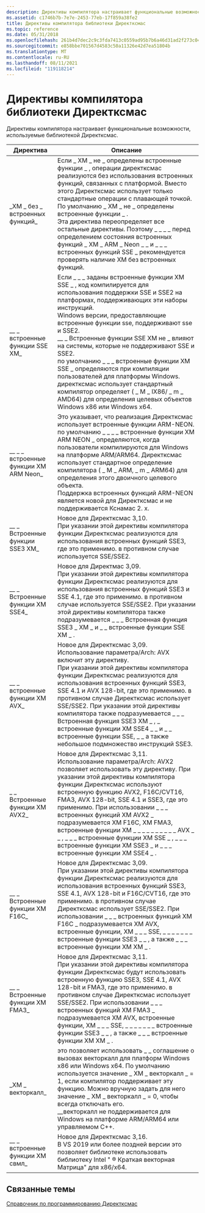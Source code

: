 ```yaml
---
description: Директивы компилятора настраивает функциональные возможности, используемые библиотекой Директксмас.
ms.assetid: c1746b7b-7e7e-2453-77eb-17f859a38fe2
title: Директивы компилятора библиотеки Директксмас
ms.topic: reference
ms.date: 05/31/2018
ms.openlocfilehash: 261b4d7dec2c9c3fda7413c0559ad95b7b6a46d31ad2f273c04c8e2bd4c30054
ms.sourcegitcommit: e858bbe701567d4583c50a11326e42d7ea51804b
ms.translationtype: MT
ms.contentlocale: ru-RU
ms.lasthandoff: 08/11/2021
ms.locfileid: "119118214"
---
```

# <a name="directxmath-library-compiler-directives"></a>Директивы компилятора библиотеки Директксмас

Директивы компилятора настраивает функциональные возможности, используемые библиотекой Директксмас.



| Директива                     | Описание                                                                                                                                                                                                                                                                                                                                                                                                                                                                                                                                                                      |
|-------------------------------|----------------------------------------------------------------------------------------------------------------------------------------------------------------------------------------------------------------------------------------------------------------------------------------------------------------------------------------------------------------------------------------------------------------------------------------------------------------------------------------------------------------------------------------------------------------------------------|
| \_XM \_ без \_ встроенных функций\_        | Если \_ XM \_ не \_ определены встроенные функции \_ , операции директксмас реализуются без использования встроенных функций, связанных с платформой. Вместо этого Директксмас использует только стандартные операции с плавающей точкой.<br/> По умолчанию \_ XM \_ не \_ определены встроенные функции \_ .<br/> Эта директива переопределяет все остальные директивы. Поэтому \_ \_ \_ \_ перед определением состояния встроенных функций \_ XM \_ ARM \_ Neon \_ \_ и \_ \_ \_ встроенных функций SSE \_ рекомендуется проверять наличие XM без встроенных функций.<br/>                                                                              |
| \_\_ \_ встроенные функции SSE XM\_       | Если \_ \_ \_ заданы встроенные функции XM SSE \_ , код компилируется для использования поддержки SSE и SSE2 на платформах, поддерживающих эти наборы инструкций.<br/> Windows версии, предоставляющие встроенные функции sse, поддерживают sse и SSE2.<br/> \_\_ \_ Встроенные функции SSE XM не \_ влияют на системы, которые не поддерживают SSE и SSE2.<br/> по умолчанию \_ \_ \_ встроенные функции XM SSE \_ определяются при компиляции пользователей для платформы Windows.<br/> директксмас использует стандартный компилятор определяет ( \_ M \_ IX86/ \_ m \_ AMD64) для определения целевых объектов Windows x86 или Windows x64.<br/> |
| \_\_ \_ \_ встроенные функции XM ARM Neon\_ | Это указывает, что реализация Директксмас использует встроенные функции ARM-NEON. по умолчанию \_ \_ \_ \_ встроенные функции XM ARM NEON \_ определяются, когда пользователи компилируются для Windows на платформе ARM/ARM64. Директксмас использует стандартное определение компилятора ( \_ M \_ ARM, \_ m \_ ARM64) для определения этого двоичного целевого объекта.<br/> Поддержка встроенных функций ARM-NEON является новой для Директксмас и не поддерживается Кснамас 2. x.<br/>                                                                                                                                                                             |
| \_\_ \_ Встроенные функции SSE3 XM\_      | Новое для Директксмас 3,10. <br/> При указании этой директивы компилятора функции Директксмас реализуются для использования встроенных функций SSE3, где это применимо. в противном случае используется SSE/SSE2.<br/>                                                                                                                                                                                                                                                                                                                                                      |
| \_\_ \_ Встроенные функции XM SSE4\_      | Новое для Директмас 3,09. <br/> При указании этой директивы компилятора функции Директксмас реализуются для использования встроенных функций SSE3 и SSE 4.1, где это применимо. в противном случае используется SSE/SSE2. При указании этой директивы компилятора также подразумевается \_ \_ \_ Встроенная функция SSE3 \_ XM \_ и \_ \_ встроенные функции SSE XM \_ .<br/>                                                                                                                                                                                                                                |
| \_\_ \_ встроенные функции XM AVX\_       | Новое для Директксмас 3,09. <br/> Использование параметра/Arch: AVX включит эту директиву. <br/> При указании этой директивы компилятора функции Директксмас реализуются для использования встроенных функций SSE3, SSE 4.1 и AVX 128-bit, где это применимо. в противном случае Директксмас использует SSE/SSE2. При указании этой директивы компилятора также подразумевается \_ \_ \_ Встроенная функция SSE3 XM \_ , \_ встроенные функции XM SSE4 \_ \_ и \_ \_ встроенные функции SSE, \_ \_ а также небольшое подмножество инструкций SSE3. <br/>                                                                    |
| \_ \_ Встроенные функции XM AVX2\_        | Новое для Директксмас 3,11. <br/> Использование параметра/Arch: AVX2 позволяет использовать эту директиву. При указании этой директивы компилятора функции Директксмас используют встроенную функцию AVX2, F16C/CVT16, FMA3, AVX 128-bit, SSE 4.1 и SSE3, где это применимо. При использовании \_ \_ \_ встроенных функций XM AVX2 \_ подразумевается XM F16C, XM FMA3, встроенные функции XM \_ \_ \_ \_ \_ \_ \_ \_ \_ \_ AVX \_ \_ , \_ \_ \_ встроенные функции XM SSE \_ , \_ \_ \_ встроенные функции XM SSE3 \_ и \_ \_ \_ встроенные функции XM SSE4 \_ .<br/>                                                                                       |
| \_\_ \_ Встроенные функции XM F16C\_      | Новое для Директксмас 3,09. <br/> При указании этой директивы компилятора функции Директксмас реализуются для использования встроенных функций SSE3, SSE 4.1, AVX 128-bit и F16C/CVT16, где это применимо. в противном случае Директксмас использует SSE/SSE2. При использовании \_ \_ \_ встроенных функций XM F16C \_ подразумевается XM AVX, встроенные функции, XM \_ \_ \_ SSE, \_ \_ \_ \_ \_ \_ \_ встроенные функции SSE3 \_ \_ , а также \_ \_ \_ встроенные функции XM XM \_ .<br/>                                                                                                                                                 |
| \_\_ \_ Встроенные функции XM FMA3\_      | Новое для Директксмас 3,11. <br/> При указании этой директивы компилятора функции Директксмас будут использовать встроенную функцию SSE3, SSE 4.1, AVX 128-bit и FMA3, где это применимо. в противном случае Директксмас использует SSE/SSE2. При использовании \_ \_ \_ встроенных функций XM FMA3 \_ подразумевается XM AVX, встроенные функции, XM \_ \_ \_ SSE, \_ \_ \_ \_ \_ \_ \_ встроенные функции SSE3 \_ \_ , а также \_ \_ \_ встроенные функции XM XM \_ . <br/>                                                                                                                                                            |
| \_XM \_ векторкалл\_            | это позволяет использовать \_ \_ соглашение о вызовах векторкалл для платформ Windows x86 или Windows x64. По умолчанию используется значение \_ XM \_ векторкалл \_ = 1, если компилятор поддерживает эту функцию. Можно вручную задать для него значение \_ XM \_ векторкалл \_ = 0, чтобы всегда отключать его. <br/> \_\_векторкалл не поддерживается для Windows на платформе ARM/ARM64 или управляемом C++. <br/>                                                                                                                                                                                                                 |
| \_\_ \_ встроенные функции XM свмл\_     | Новое для Директксмас 3,16. <br/> В VS 2019 или более поздней версии это позволяет библиотеке использовать библиотеку Intel " &reg; Краткая векторная Матрица" для x86/x64. <br/>                                                                                                                                                                                                                 |



 

## <a name="related-topics"></a>Связанные темы

<dl> <dt>

[Справочник по программированию Директксмас](ovw-xnamath-reference.md)
</dt> </dl>

 

 
